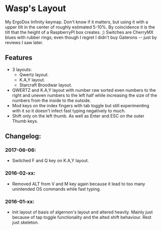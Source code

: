 # Wasp's Layout

My ErgoDox Infinity keymap. Don't know if it matters, but using it with a upper tilt in the center of roughly estimated 5-10%. By coincidence it is the tilt that the height of a RaspberryPI box creates. ;) Switches are CherryMX blues with rubber rings; even though I regret I didn't buy Gaterons -- just by reviews I saw later.

## Features
* 3 layouts:
  * Qwertz layout.
  * K.A,Y layout.
  * Starcraft Broodwar layout.
* QWERTZ and K.A,Y layout with number raw sorted even numbers to the right and uneven numbers to the left half while increasing the size of the numbers from the inside to the outside.
* Mod keys on the index fingers with tab toggle but still experimenting with it so it doesn't infect fast typing negatively to much.
* Shift only on the left thumb. As well as Enter and ESC on the outer Thumb keys.

## Changelog:

### 2017-06-06:

* Switched F and Q key on K.A,Y layout.

### 2016-02-xx:

* Removed ALT from V and M key again because it lead to too many unintended OS commands while fast typing.

### 2016-01-xx:

* Init layout of basis of algernon's layout and altered heavily. Mainly just because of tap toggle functionality and the alted shift behaviour. Rest just skeleton.
